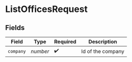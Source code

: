 # ListOfficesRequest


## Fields

| Field              | Type               | Required           | Description        |
| ------------------ | ------------------ | ------------------ | ------------------ |
| `company`          | *number*           | :heavy_check_mark: | Id of the company  |